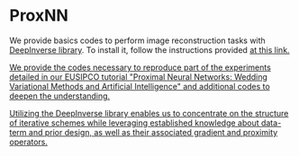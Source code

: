 # ProxNN
We provide basics codes to perform image reconstruction tasks with <a href="https://deepinv.github.io/deepinv/">DeepInverse library</a>. To install it, follow the instructions provided <a href="https://deepinv.github.io/deepinv/quickstart.html"> at this link.

We provide the codes necessary to reproduce part of the experiments detailed in our EUSIPCO tutorial "Proximal Neural Networks: Wedding Variational Methods and Artificial Intelligence" and additional codes to deepen the understanding.
            
Utilizing the DeepInverse library enables us to concentrate on the structure of iterative schemes while leveraging established knowledge about data-term and prior design, as well as their associated gradient and proximity operators.
